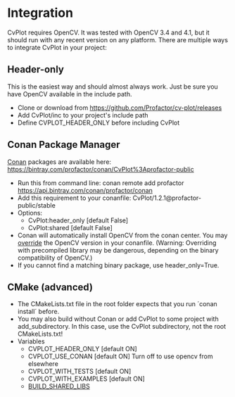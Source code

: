 # Integration
CvPlot requires OpenCV. It was tested with OpenCV 3.4 and 4.1, but it should run with any recent version on any platform. There are multiple ways to integrate CvPlot in your project:

## Header-only
This is the easiest way and should almost always work. Just be sure you have OpenCV available in the include path.
- Clone or download from https://github.com/Profactor/cv-plot/releases
- Add CvPlot/inc to your project's include path
- Define CVPLOT_HEADER_ONLY before including CvPlot

## Conan Package Manager
[Conan](https://conan.io/) packages are available here: https://bintray.com/profactor/conan/CvPlot%3Aprofactor-public
- Run this from command line: conan remote add profactor https://api.bintray.com/conan/profactor/conan 
- Add this requirement to your conanfile: CvPlot/1.2.1@profactor-public/stable
- Options:
   - CvPlot:header_only [default False]
   - CvPlot:shared [default False] 
- Conan will automatically install OpenCV from the conan center. You may [override](https://docs.conan.io/en/latest/using_packages/conanfile_txt.html#overriding-requirements) the OpenCV version in your conanfile. (Warning: Overriding with precompiled library may be dangerous, depending on the binary compatibility of OpenCV.)
- If you cannot find a matching binary package, use header_only=True.

## CMake (advanced)
- The CMakeLists.txt file in the root folder expects that you run ´conan install´ before. 
- You may also build without Conan or add CvPlot to some project with add_subdirectory. In this case, use the CvPlot subdirectory, not the root CMakeLists.txt!
- Variables
   - CVPLOT_HEADER_ONLY [default ON]
   - CVPLOT_USE_CONAN [default ON] Turn off to use opencv from elsewhere
   - CVPLOT_WITH_TESTS [default ON]
   - CVPLOT_WITH_EXAMPLES [default ON]
   - [BUILD_SHARED_LIBS](https://cmake.org/cmake/help/latest/variable/BUILD_SHARED_LIBS.html)
